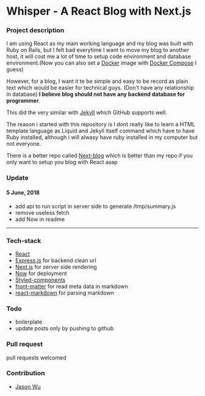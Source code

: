 # Whisper - A React Blog with Next.js

### Project description

I am using React as my main working language and my blog was built with Ruby on Rails, but I felt bad everytime I want to move my blog to another host, it will cost me a lot of time to setup code environment and database environment.(Now you can also set a [Docker](https://www.docker.com/) image with [Docker Compose](https://docs.docker.com/compose/) I guess)

However, for a blog, I want it te be simple and easy to be record as plain text which would be easier for technical guys. (Don't have any relationship in database) **I believe blog should not have any backend database for programmer**.

This did the very similar with [Jekyll](https://github.com/jekyll/jekyll) which GitHub supports well. 

The reason i started with this repository is I dont really like to learn a HTML template language as Liquid and Jekyll itself command which have to have Ruby installed, although i will alwasy have ruby installed in my computer but not everyone.

There is a better repo called [Next-blog](https://github.com/tscanlin/next-blog) which is better than my repo if you only want to setup you blog with React asap

### Update
#### 5 June, 2018
 - add api to run script in server side to generate /tmp/summary.js
 - remove useless fetch
 - add Now in readme

---

### Tech-stack
- [React](https://reactjs.org/) 
- [Express.js](https://expressjs.com/) for backend clean url
- [Next.js](https://github.com/zeit/next.js/) for server side rendering
- [Now](https://zeit.co/now) for deployment
- [Styled-components](https://www.styled-components.com/)
- [front-matter](https://github.com/jxson/front-matter) for read meta data in markdown
- [react-markdown](https://github.com/rexxars/react-markdown) for parsing markdown 

### Todo
- boilerplate
- update posts only by pushing to github

### Pull request
pull requests welcomed

### Contribution
- [Jason Wu](https://github.com/quatrejuin)